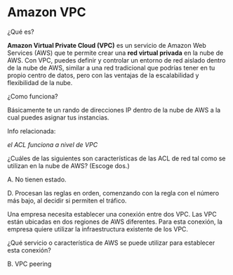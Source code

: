 # Amazon VPC

¿Qué es?

**Amazon Virtual Private Cloud (VPC)** es un servicio de Amazon Web Services (AWS) que te permite crear una **red virtual privada** en la nube de AWS. Con VPC, puedes definir y controlar un entorno de red aislado dentro de la nube de AWS, similar a una red tradicional que podrías tener en tu propio centro de datos, pero con las ventajas de la escalabilidad y flexibilidad de la nube.

¿Como funciona?

Básicamente te un rando de direcciones IP dentro de la nube de AWS a la cual puedes asignar tus instancias.

Info relacionada: 

*el ACL funciona a nivel de VPC*

¿Cuáles de las siguientes son características de las ACL de red tal como se utilizan en la nube de AWS? (Escoge dos.)

A. No tienen estado.

D. Procesan las reglas en orden, comenzando con la regla con el número más bajo, al decidir si permiten el tráfico.

Una empresa necesita establecer una conexión entre dos VPC. Las VPC están ubicadas en dos regiones de AWS diferentes. Para esta conexión, la empresa quiere utilizar la infraestructura existente de los VPC.

¿Qué servicio o característica de AWS se puede utilizar para establecer esta conexión?

B. VPC peering